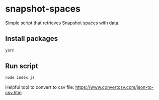 # snapshot-spaces

Simple script that retrieves Snapshot spaces with data.

## Install packages

```bash
yarn
```

## Run script

```bash
node index.js
```

Helpful tool to convert to csv file: https://www.convertcsv.com/json-to-csv.htm